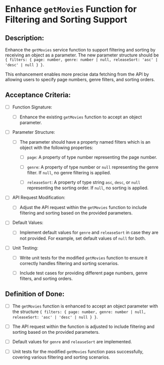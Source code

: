 # Enhance `getMovies` Function for Filtering and Sorting Support

## Description:

Enhance the `getMovies` service function to support filtering and sorting by receiving an object as a parameter. The new parameter structure should be `{ filters: { page: number, genre: number | null, releaseSort: 'asc' | 'desc' | null } }`.

This enhancement enables more precise data fetching from the API by allowing users to specify page numbers, genre filters, and sorting orders.

## Acceptance Criteria:

- [ ] Function Signature:

    - [ ] Enhance the existing `getMovies` function to accept an object parameter.

- [ ] Parameter Structure:

    - [ ] The parameter should have a property named filters which is an object with the following properties:

        - [ ] `page`: A property of type number representing the page number.

        - [ ] `genre`: A property of type number or `null` representing the genre filter. If `null`, no genre filtering is applied.

        - [ ] `releaseSort`: A property of type string `asc`, `desc`, or `null` representing the sorting order. If `null`, no sorting is applied.

- [ ] API Request Modification:

    - [ ] Adjust the API request within the `getMovies` function to include filtering and sorting based on the provided parameters.

- [ ] Default Values:

    - [ ] Implement default values for `genre` and `releaseSort` in case they are not provided. For example, set default values of `null` for both.

- [ ] Unit Testing:

    - [ ] Write unit tests for the modified `getMovies` function to ensure it correctly handles filtering and sorting scenarios.

    - [ ] Include test cases for providing different page numbers, genre filters, and sorting orders.

## Definition of Done:

- [ ] The `getMovies` function is enhanced to accept an object parameter with the structure `{ filters: { page: number, genre: number | null, releaseSort: 'asc' | 'desc' | null } }`.

- [ ] The API request within the function is adjusted to include filtering and sorting based on the provided parameters.

- [ ] Default values for `genre` and `releaseSort` are implemented.

- [ ] Unit tests for the modified `getMovies` function pass successfully, covering various filtering and sorting scenarios.
